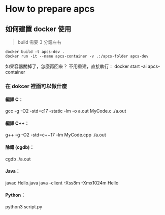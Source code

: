 # How to prepare apcs
## 如何建置 docker 使用
> build 需要 3 分鐘左右
```shell
docker build -t apcs-dev .
docker run -it --name apcs-container -v .:/apcs-folder apcs-dev
```
如果容器關掉了，怎麼再回來？
不用重建，直接執行：
docker start -ai apcs-container

### 在 dokcer 裡面可以做什麼 
#### 編譯 C：
gcc -g -O2 -std=c17 -static -lm -o a.out MyCode.c
./a.out

#### 編譯 C++：
g++ -g -O2 -std=c++17 -lm MyCode.cpp
./a.out

#### 除錯 (cgdb)：
cgdb ./a.out

#### Java：
javac Hello.java
java -client -Xss8m -Xmx1024m Hello

#### Python：
python3 script.py
